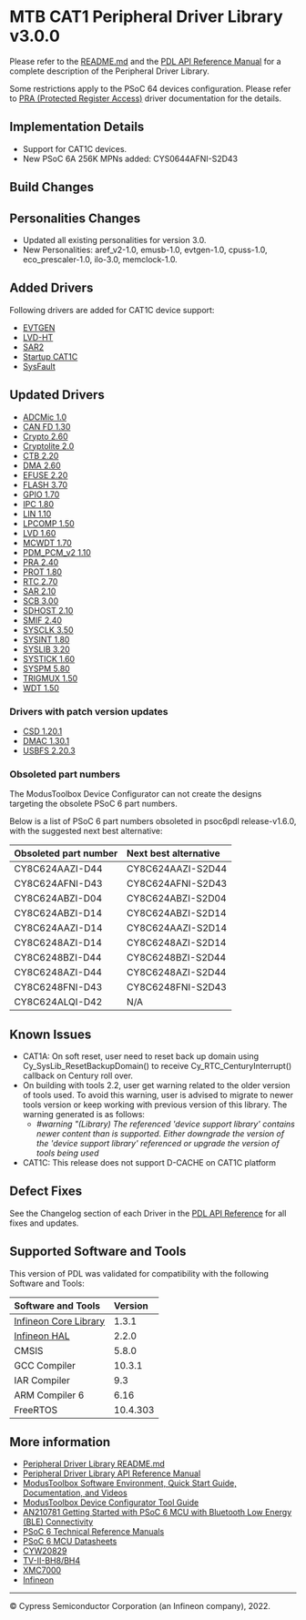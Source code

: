 # MTB CAT1 Peripheral Driver Library v3.0.0

Please refer to the [README.md](./README.md) and the
[PDL API Reference Manual](https://infineon.github.io/mtb-pdl-cat1/pdl_api_reference_manual/html/index.html)
for a complete description of the Peripheral Driver Library.

Some restrictions apply to the PSoC 64 devices configuration. Please refer to [PRA (Protected Register Access)](https://infineon.github.io/mtb-pdl-cat1/pdl_api_reference_manual/html/group__group__pra.html) driver documentation for the details.

## Implementation Details

* Support for CAT1C devices.
* New PSoC 6A 256K MPNs added: CYS0644AFNI-S2D43

## Build Changes

## Personalities Changes

* Updated all existing personalities for version 3.0.
* New Personalities: aref_v2-1.0, emusb-1.0, evtgen-1.0, cpuss-1.0, eco_prescaler-1.0, ilo-3.0, memclock-1.0.

## Added Drivers

Following drivers are added for CAT1C device support:
* [EVTGEN](https://infineon.github.io/mtb-pdl-cat1/pdl_api_reference_manual/html/group__group__evtgen.html)
* [LVD-HT](https://infineon.github.io/mtb-pdl-cat1/pdl_api_reference_manual/html/group__group__lvd__ht.html)
* [SAR2](https://infineon.github.io/mtb-pdl-cat1/pdl_api_reference_manual/html/group__group__sar2.html)
* [Startup CAT1C](https://infineon.github.io/mtb-pdl-cat1/pdl_api_reference_manual/html/group__group__system__config__cm7.html)
* [SysFault](https://infineon.github.io/mtb-pdl-cat1/pdl_api_reference_manual/html/group__group__sysfault.html)


## Updated Drivers

* [ADCMic 1.0](https://infineon.github.io/mtb-pdl-cat1/pdl_api_reference_manual/html/group__group__adcmic.html)
* [CAN FD 1.30](https://infineon.github.io/mtb-pdl-cat1/pdl_api_reference_manual/html/group__group__canfd.html)
* [Crypto 2.60](https://infineon.github.io/mtb-pdl-cat1/pdl_api_reference_manual/html/group__group__crypto.html)
* [Cryptolite 2.0](https://infineon.github.io/mtb-pdl-cat1/pdl_api_reference_manual/html/group__group__cryptolite.html)
* [CTB 2.20](https://infineon.github.io/mtb-pdl-cat1/pdl_api_reference_manual/html/group__group__ctb.html)
* [DMA 2.60](https://infineon.github.io/mtb-pdl-cat1/pdl_api_reference_manual/html/group__group__dma.html)
* [EFUSE 2.20](https://infineon.github.io/mtb-pdl-cat1/pdl_api_reference_manual/html/group__group__efuse.html)
* [FLASH 3.70](https://infineon.github.io/mtb-pdl-cat1/pdl_api_reference_manual/html/group__group__flash.html)
* [GPIO 1.70](https://infineon.github.io/mtb-pdl-cat1/pdl_api_reference_manual/html/group__group__gpio.html)
* [IPC 1.80](https://infineon.github.io/mtb-pdl-cat1/pdl_api_reference_manual/html/group__group__ipc.html)
* [LIN 1.10](https://infineon.github.io/mtb-pdl-cat1/pdl_api_reference_manual/html/group__group__lin.html)
* [LPCOMP 1.50](https://infineon.github.io/mtb-pdl-cat1/pdl_api_reference_manual/html/group__group__lpcomp.html)
* [LVD 1.60](https://infineon.github.io/mtb-pdl-cat1/pdl_api_reference_manual/html/group__group__lvd.html)
* [MCWDT 1.70](https://infineon.github.io/mtb-pdl-cat1/pdl_api_reference_manual/html/group__group__mcwdt.html)
* [PDM_PCM_v2 1.10](https://infineon.github.io/mtb-pdl-cat1/pdl_api_reference_manual/html/group__group__pdm__pcm__v2.html)
* [PRA 2.40](https://infineon.github.io/mtb-pdl-cat1/pdl_api_reference_manual/html/group__group__pra.html)
* [PROT 1.80](https://infineon.github.io/mtb-pdl-cat1/pdl_api_reference_manual/html/group__group__prot.html)
* [RTC 2.70](https://infineon.github.io/mtb-pdl-cat1/pdl_api_reference_manual/html/group__group__rtc.html)
* [SAR 2.10](https://infineon.github.io/mtb-pdl-cat1/pdl_api_reference_manual/html/group__group__sar.html)
* [SCB 3.00](https://infineon.github.io/mtb-pdl-cat1/pdl_api_reference_manual/html/group__group__scb.html)
* [SDHOST 2.10](https://infineon.github.io/mtb-pdl-cat1/pdl_api_reference_manual/html/group__group__sd__host.html)
* [SMIF 2.40](https://infineon.github.io/mtb-pdl-cat1/pdl_api_reference_manual/html/group__group__smif.html)
* [SYSCLK 3.50](https://infineon.github.io/mtb-pdl-cat1/pdl_api_reference_manual/html/group__group__sysclk.html)
* [SYSINT 1.80](https://infineon.github.io/mtb-pdl-cat1/pdl_api_reference_manual/html/group__group__sysint.html)
* [SYSLIB 3.20](https://infineon.github.io/mtb-pdl-cat1/pdl_api_reference_manual/html/group__group__syslib.html)
* [SYSTICK 1.60](https://infineon.github.io/mtb-pdl-cat1/pdl_api_reference_manual/html/group__group__arm__system__timer.html)
* [SYSPM 5.80](https://infineon.github.io/mtb-pdl-cat1/pdl_api_reference_manual/html/group__group__syspm.html)
* [TRIGMUX 1.50](https://infineon.github.io/mtb-pdl-cat1/pdl_api_reference_manual/html/group__group__trigmux.html)
* [WDT 1.50](https://infineon.github.io/mtb-pdl-cat1/pdl_api_reference_manual/html/group__group__wdt.html)

### Drivers with patch version updates

* [CSD 1.20.1](https://infineon.github.io/mtb-pdl-cat1/pdl_api_reference_manual/html/group__group__csd.html)
* [DMAC 1.30.1](https://infineon.github.io/mtb-pdl-cat1/pdl_api_reference_manual/html/group__group__dmac.html)
* [USBFS 2.20.3](https://infineon.github.io/mtb-pdl-cat1/pdl_api_reference_manual/html/group__group__usbfs__dev__drv.html)

### Obsoleted part numbers

The ModusToolbox Device Configurator can not create the designs targeting the obsolete PSoC 6 part numbers.

Below is a list of PSoC 6 part numbers obsoleted in psoc6pdl release-v1.6.0, with the suggested next best alternative:

| Obsoleted part number | Next best alternative |
| :---                  | :----                 |
| CY8C624AAZI-D44       | CY8C624AAZI-S2D44     |
| CY8C624AFNI-D43       | CY8C624AFNI-S2D43     |
| CY8C624ABZI-D04       | CY8C624ABZI-S2D04     |
| CY8C624ABZI-D14       | CY8C624ABZI-S2D14     |
| CY8C624AAZI-D14       | CY8C624AAZI-S2D14     |
| CY8C6248AZI-D14       | CY8C6248AZI-S2D14     |
| CY8C6248BZI-D44       | CY8C6248BZI-S2D44     |
| CY8C6248AZI-D44       | CY8C6248AZI-S2D44     |
| CY8C6248FNI-D43       | CY8C6248FNI-S2D43     |
| CY8C624ALQI-D42       | N/A                   |

## Known Issues
* CAT1A: On soft reset, user need to reset back up domain using Cy_SysLib_ResetBackupDomain() to receive Cy_RTC_CenturyInterrupt() callback on Century roll over.
* On building with tools 2.2, user get warning related to the older version of tools used. To avoid this warning, user is advised to migrate to newer tools version or keep working with previous version of this library.  The warning generated is as follows:
  * _#warning "(Library) The referenced 'device support library' contains newer content than is supported. Either downgrade the version of the 'device support library' referenced or upgrade the version of tools being used_
* CAT1C: This release does not support D-CACHE on CAT1C platform


## Defect Fixes

See the Changelog section of each Driver in the [PDL API Reference](https://infineon.github.io/mtb-pdl-cat1/pdl_api_reference_manual/html/modules.html) for all fixes and updates.

## Supported Software and Tools

This version of PDL was validated for compatibility with the following Software and Tools:

| Software and Tools                                                            | Version      |
| :---                                                                          | :----        |
| [Infineon Core Library](https://github.com/Infineon/core-lib)                 | 1.3.1        |
| [Infineon HAL](https://github.com/Infineon/mtb-hal-cat1)                      | 2.2.0        |
| CMSIS                                                                         | 5.8.0        |
| GCC Compiler                                                                  | 10.3.1       |
| IAR Compiler                                                                  | 9.3          |
| ARM Compiler 6                                                                | 6.16         |
| FreeRTOS                                                                      | 10.4.303     |

## More information

* [Peripheral Driver Library README.md](./README.md)
* [Peripheral Driver Library API Reference Manual](https://infineon.github.io/mtb-pdl-cat1/pdl_api_reference_manual/html/index.html)
* [ModusToolbox Software Environment, Quick Start Guide, Documentation, and Videos](https://www.infineon.com/cms/en/design-support/tools/sdk/modustoolbox-software/)
* [ModusToolbox Device Configurator Tool Guide](https://www.infineon.com/dgdl/Infineon-ModusToolbox_Device_Configurator_Guide_4-UserManual-v01_00-EN.pdf?fileId=8ac78c8c7d718a49017d99ab297631cb)
* [AN210781 Getting Started with PSoC 6 MCU with Bluetooth Low Energy (BLE) Connectivity](https://www.infineon.com/dgdl/Infineon-AN210781_Getting_Started_with_PSoC_6_MCU_with_Bluetooth_Low_Energy_(BLE)_Connectivity_on_PSoC_Creator-ApplicationNotes-v05_00-EN.pdf?fileId=8ac78c8c7cdc391c017d0d311f536528)
* [PSoC 6 Technical Reference Manuals](https://edit.infineon.com/cms/en/search.html#!term=psoc6%20technical%20reference%20manual&view=downloads)
* [PSoC 6 MCU Datasheets](https://edit.infineon.com/cms/en/search.html?intc=searchkwr-return#!view=downloads&term=psoc6&doc_group=Data%20Sheet)
* [CYW20829](https://www.infineon.com/cms/en/product/promopages/airoc20829)
* [TV-II-BH8/BH4](https://www.infineon.com/cms/en/product/microcontroller/32-bit-traveo-t2g-arm-cortex-microcontroller/)
* [XMC7000](https://www.infineon.com/cms/en/product/microcontroller/32-bit-industrial-microcontroller-based-on-arm-cortex-m/)
* [Infineon](http://www.infineon.com)

---
© Cypress Semiconductor Corporation (an Infineon company), 2022.
